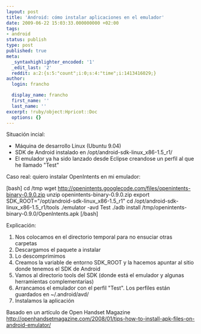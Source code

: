 ```yaml
---
layout: post
title: 'Android: cómo instalar aplicaciones en el emulador'
date: 2009-06-22 15:03:33.000000000 +02:00
tags:
- android
status: publish
type: post
published: true
meta:
  _syntaxhighlighter_encoded: '1'
  _edit_last: '2'
  reddit: a:2:{s:5:"count";i:0;s:4:"time";i:1413416029;}
author:
  login: francho

  display_name: francho
  first_name: ''
  last_name: ''
excerpt: !ruby/object:Hpricot::Doc
  options: {}
---
```

Situación incial:

*   Máquina de desarrollo Linux (Ubuntu 9.04)
*   SDK de Android instalado en /opt/android-sdk-linux_x86-1.5_r1/
*   El emulador ya ha sido lanzado desde Eclipse creandose un perfil al que he llamado "Test"

Caso real: quiero instalar OpenIntents en mi emulador:

[bash]
cd /tmp
wget http://openintents.googlecode.com/files/openintents-binary-0.9.0.zip
unzip openintents-binary-0.9.0.zip
export SDK_ROOT="/opt/android-sdk-linux_x86-1.5_r1"
cd /opt/android-sdk-linux_x86-1.5_r1/tools
./emulator -avd Test
./adb install /tmp/openintents-binary-0.9.0/OpenIntents.apk
[/bash]

Explicación:

1.  Nos colocamos en el directorio temporal para no ensuciar otras carpetas
2.  Descargamos el paquete a instalar
3.  Lo descomprimimos
4.  Creamos la variable de entorno SDK_ROOT y la hacemos apuntar al sitio donde tenemos el SDK de Android
5.  Vamos al directorio tools del SDK (donde está el emulador y algunas herramientas complementarias)
6.  Arrancamos el emulador con el perfil "Test". Los perfiles están guardados en ~/.android/avd/
7.  Instalamos la aplicación

Basado en un artículo de Open Handset Magazine http://openhandsetmagazine.com/2008/01/tips-how-to-install-apk-files-on-android-emulator/
